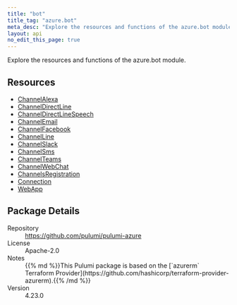 ```yaml
---
title: "bot"
title_tag: "azure.bot"
meta_desc: "Explore the resources and functions of the azure.bot module."
layout: api
no_edit_this_page: true
---
```


<!-- WARNING: this file was generated by Pulumi Docs Generator. -->
<!-- Do not edit by hand unless you're certain you know what you are doing! -->

Explore the resources and functions of the azure.bot module.

<h2 id="resources">Resources</h2>
<ul class="api">
    <li><a href="channelalexa" title="ChannelAlexa"><span class="api-symbol api-symbol--resource"></span>ChannelAlexa</a></li>
    <li><a href="channeldirectline" title="ChannelDirectLine"><span class="api-symbol api-symbol--resource"></span>ChannelDirectLine</a></li>
    <li><a href="channeldirectlinespeech" title="ChannelDirectLineSpeech"><span class="api-symbol api-symbol--resource"></span>ChannelDirectLineSpeech</a></li>
    <li><a href="channelemail" title="ChannelEmail"><span class="api-symbol api-symbol--resource"></span>ChannelEmail</a></li>
    <li><a href="channelfacebook" title="ChannelFacebook"><span class="api-symbol api-symbol--resource"></span>ChannelFacebook</a></li>
    <li><a href="channelline" title="ChannelLine"><span class="api-symbol api-symbol--resource"></span>ChannelLine</a></li>
    <li><a href="channelslack" title="ChannelSlack"><span class="api-symbol api-symbol--resource"></span>ChannelSlack</a></li>
    <li><a href="channelsms" title="ChannelSms"><span class="api-symbol api-symbol--resource"></span>ChannelSms</a></li>
    <li><a href="channelteams" title="ChannelTeams"><span class="api-symbol api-symbol--resource"></span>ChannelTeams</a></li>
    <li><a href="channelwebchat" title="ChannelWebChat"><span class="api-symbol api-symbol--resource"></span>ChannelWebChat</a></li>
    <li><a href="channelsregistration" title="ChannelsRegistration"><span class="api-symbol api-symbol--resource"></span>ChannelsRegistration</a></li>
    <li><a href="connection" title="Connection"><span class="api-symbol api-symbol--resource"></span>Connection</a></li>
    <li><a href="webapp" title="WebApp"><span class="api-symbol api-symbol--resource"></span>WebApp</a></li>
</ul>

<h2 id="package-details">Package Details</h2>
<dl class="package-details">
	<dt>Repository</dt>
	<dd><a href="https://github.com/pulumi/pulumi-azure">https://github.com/pulumi/pulumi-azure</a></dd>
	<dt>License</dt>
	<dd>Apache-2.0</dd>
	<dt>Notes</dt>
	<dd>{{% md %}}This Pulumi package is based on the [`azurerm` Terraform Provider](https://github.com/hashicorp/terraform-provider-azurerm).{{% /md %}}</dd>
	<dt>Version</dt>
	<dd>4.23.0</dd>
</dl>

